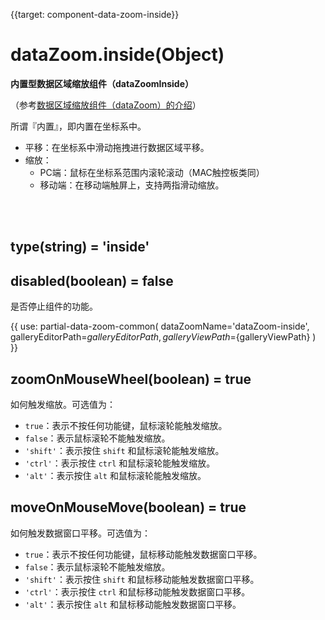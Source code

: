 {{target: component-data-zoom-inside}}

# dataZoom.inside(Object)

**内置型数据区域缩放组件（dataZoomInside）**

（参考[数据区域缩放组件（dataZoom）的介绍](~dataZoom)）

所谓『内置』，即内置在坐标系中。

+ 平移：在坐标系中滑动拖拽进行数据区域平移。
+ 缩放：
    + PC端：鼠标在坐标系范围内滚轮滚动（MAC触控板类同）
    + 移动端：在移动端触屏上，支持两指滑动缩放。


<br>
<br>


## type(string) = 'inside'

## disabled(boolean) = false

是否停止组件的功能。

{{ use: partial-data-zoom-common(
    dataZoomName='dataZoom-inside',
    galleryEditorPath=${galleryEditorPath},
    galleryViewPath=${galleryViewPath}
) }}

## zoomOnMouseWheel(boolean) = true

如何触发缩放。可选值为：

+ `true`：表示不按任何功能键，鼠标滚轮能触发缩放。
+ `false`：表示鼠标滚轮不能触发缩放。
+ `'shift'`：表示按住 `shift` 和鼠标滚轮能触发缩放。
+ `'ctrl'`：表示按住 `ctrl` 和鼠标滚轮能触发缩放。
+ `'alt'`：表示按住 `alt` 和鼠标滚轮能触发缩放。

## moveOnMouseMove(boolean) = true

如何触发数据窗口平移。可选值为：

+ `true`：表示不按任何功能键，鼠标移动能触发数据窗口平移。
+ `false`：表示鼠标滚轮不能触发缩放。
+ `'shift'`：表示按住 `shift` 和鼠标移动能触发数据窗口平移。
+ `'ctrl'`：表示按住 `ctrl` 和鼠标移动能触发数据窗口平移。
+ `'alt'`：表示按住 `alt` 和鼠标移动能触发数据窗口平移。
